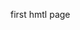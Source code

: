 <DOCTYPE html>
  <html>
    <head>
      <title>me</title>
    </head>
    <body>
      <p>first hmtl page</p>
    </body>
  </html>
